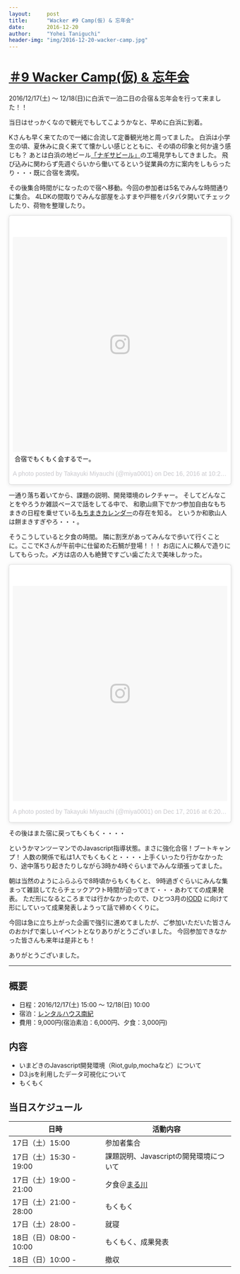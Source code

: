 ```yaml
---
layout:     post
title:      "Wacker #9 Camp(仮) & 忘年会"
date:       2016-12-20
author:     "Yohei Taniguchi"
header-img: "img/2016-12-20-wacker-camp.jpg"
---
```


# [＃9 Wacker Camp(仮) & 忘年会](https://www.facebook.com/events/1198311233582131/)
2016/12/17(土) ～ 12/18(日)に白浜で一泊二日の合宿＆忘年会を行って来ました！！

当日はせっかくなので観光でもしてこようかなと、早めに白浜に到着。

Kさんも早く来てたので一緒に合流して定番観光地と周ってました。
白浜は小学生の頃、夏休みに良く来てて懐かしい感じとともに、その頃の印象と何か違う感じも？
あとは白浜の地ビール[「ナギサビール」](http://www.nagisa.co.jp/)の工場見学もしてきました。
飛び込みに関わらず先週ぐらいから働いてるという従業員の方に案内をしもらったり・・・既に合宿を満喫。

その後集合時間がになったので宿へ移動。今回の参加者は5名でみんな時間通りに集合。
4LDKの間取りでみんな部屋をふすまや戸棚をパタパタ開いてチェックしたり、荷物を整理したり。

<blockquote class="instagram-media" data-instgrm-captioned data-instgrm-version="7" style=" background:#FFF; border:0; border-radius:3px; box-shadow:0 0 1px 0 rgba(0,0,0,0.5),0 1px 10px 0 rgba(0,0,0,0.15); margin: 1px; max-width:658px; padding:0; width:99.375%; width:-webkit-calc(100% - 2px); width:calc(100% - 2px);"><div style="padding:8px;"> <div style=" background:#F8F8F8; line-height:0; margin-top:40px; padding:50.0% 0; text-align:center; width:100%;"> <div style=" background:url(data:image/png;base64,iVBORw0KGgoAAAANSUhEUgAAACwAAAAsCAMAAAApWqozAAAABGdBTUEAALGPC/xhBQAAAAFzUkdCAK7OHOkAAAAMUExURczMzPf399fX1+bm5mzY9AMAAADiSURBVDjLvZXbEsMgCES5/P8/t9FuRVCRmU73JWlzosgSIIZURCjo/ad+EQJJB4Hv8BFt+IDpQoCx1wjOSBFhh2XssxEIYn3ulI/6MNReE07UIWJEv8UEOWDS88LY97kqyTliJKKtuYBbruAyVh5wOHiXmpi5we58Ek028czwyuQdLKPG1Bkb4NnM+VeAnfHqn1k4+GPT6uGQcvu2h2OVuIf/gWUFyy8OWEpdyZSa3aVCqpVoVvzZZ2VTnn2wU8qzVjDDetO90GSy9mVLqtgYSy231MxrY6I2gGqjrTY0L8fxCxfCBbhWrsYYAAAAAElFTkSuQmCC); display:block; height:44px; margin:0 auto -44px; position:relative; top:-22px; width:44px;"></div></div> <p style=" margin:8px 0 0 0; padding:0 4px;"> <a href="https://www.instagram.com/p/BOG7WrWA6H8/" style=" color:#000; font-family:Arial,sans-serif; font-size:14px; font-style:normal; font-weight:normal; line-height:17px; text-decoration:none; word-wrap:break-word;" target="_blank">合宿でもくもく会するでー。</a></p> <p style=" color:#c9c8cd; font-family:Arial,sans-serif; font-size:14px; line-height:17px; margin-bottom:0; margin-top:8px; overflow:hidden; padding:8px 0 7px; text-align:center; text-overflow:ellipsis; white-space:nowrap;">A photo posted by Takayuki Miyauchi (@miya0001) on <time style=" font-family:Arial,sans-serif; font-size:14px; line-height:17px;" datetime="2016-12-17T06:29:51+00:00">Dec 16, 2016 at 10:29pm PST</time></p></div></blockquote>
<script async defer src="//platform.instagram.com/en_US/embeds.js"></script>

一通り落ち着いてから、課題の説明、開発環境のレクチャー。
そしてどんなことをやろうか雑談ベースで話をしてる中で、
和歌山県下でかつ参加自由なもちまきの日程を乗せている[もちまきカレンダー](http://mochimaki.web.fc2.com/)の存在を知る。
というか和歌山人は餅まきすぎやろ・・・。

そうこうしていると夕食の時間。
隣に割烹があってみんなで歩いて行くことに。ここでKさんが午前中に仕留めた石鯛が登場！！！
お店に人に頼んで造りにしてもらった。〆方は店の人も絶賛ですごい歯ごたえで美味しかった。

<blockquote class="instagram-media" data-instgrm-version="7" style=" background:#FFF; border:0; border-radius:3px; box-shadow:0 0 1px 0 rgba(0,0,0,0.5),0 1px 10px 0 rgba(0,0,0,0.15); margin: 1px; max-width:658px; padding:0; width:99.375%; width:-webkit-calc(100% - 2px); width:calc(100% - 2px);"><div style="padding:8px;"> <div style=" background:#F8F8F8; line-height:0; margin-top:40px; padding:50.0% 0; text-align:center; width:100%;"> <div style=" background:url(data:image/png;base64,iVBORw0KGgoAAAANSUhEUgAAACwAAAAsCAMAAAApWqozAAAABGdBTUEAALGPC/xhBQAAAAFzUkdCAK7OHOkAAAAMUExURczMzPf399fX1+bm5mzY9AMAAADiSURBVDjLvZXbEsMgCES5/P8/t9FuRVCRmU73JWlzosgSIIZURCjo/ad+EQJJB4Hv8BFt+IDpQoCx1wjOSBFhh2XssxEIYn3ulI/6MNReE07UIWJEv8UEOWDS88LY97kqyTliJKKtuYBbruAyVh5wOHiXmpi5we58Ek028czwyuQdLKPG1Bkb4NnM+VeAnfHqn1k4+GPT6uGQcvu2h2OVuIf/gWUFyy8OWEpdyZSa3aVCqpVoVvzZZ2VTnn2wU8qzVjDDetO90GSy9mVLqtgYSy231MxrY6I2gGqjrTY0L8fxCxfCBbhWrsYYAAAAAElFTkSuQmCC); display:block; height:44px; margin:0 auto -44px; position:relative; top:-22px; width:44px;"></div></div><p style=" color:#c9c8cd; font-family:Arial,sans-serif; font-size:14px; line-height:17px; margin-bottom:0; margin-top:8px; overflow:hidden; padding:8px 0 7px; text-align:center; text-overflow:ellipsis; white-space:nowrap;"><a href="https://www.instagram.com/p/BOHxN4IADZD/" style=" color:#c9c8cd; font-family:Arial,sans-serif; font-size:14px; font-style:normal; font-weight:normal; line-height:17px; text-decoration:none;" target="_blank">A photo posted by Takayuki Miyauchi (@miya0001)</a> on <time style=" font-family:Arial,sans-serif; font-size:14px; line-height:17px;" datetime="2016-12-17T14:20:31+00:00">Dec 17, 2016 at 6:20am PST</time></p></div></blockquote>
<script async defer src="//platform.instagram.com/en_US/embeds.js"></script>

その後はまた宿に戻ってもくもく・・・・

というかマンツーマンでのJavascript指導状態。まさに強化合宿！ブートキャンプ！
人数の関係で私は1人でもくもくと・・・・上手くいったり行かなかったり、途中落ちり起きたりしながら3時か4時ぐらいまでみんな頑張ってました。

朝は当然のようにふらふらで8時頃からもくもくと、
9時過ぎぐらいにみんな集まって雑談してたらチェックアウト時間が迫ってきて・・・あわてての成果発表。
ただ形になるところまでは行かなかったので、ひとつ3月の[IODD](http://okfn.jp/2016/12/12/iodd2017-entry/)
に向けて形にしていって成果発表しようって話で締めくくりに。

今回は急に立ち上がった企画で強引に進めてましたが、ご参加いただいた皆さんのおかげで楽しいイベントとなりありがとうございました。
今回参加できなかった皆さんも来年は是非とも！

ありがとうございました。

---

## 概要
- 日程：2016/12/17(土) 15:00 ～ 12/18(日) 10:00
- 宿泊：[レンタルハウス南紀](http://www.shirasunakai.jp/minsyuku/nanki.htm)
- 費用：9,000円(宿泊素泊：6,000円、夕食：3,000円)

## 内容
- いまどきのJavascript開発環境（Riot,gulp,mochaなど）について
- D3.jsを利用したデータ可視化について
- もくもく

## 当日スケジュール

| 日時 | 活動内容 |
|-----|----------|
| 17日（土）15:00         | 参加者集合 |
| 17日（土）15:30 - 19:00 | 課題説明、Javascriptの開発環境について |
| 17日（土）19:00 - 21:00 | 夕食＠[まる川](http://www.marukawa.info/)  |
| 17日（土）21:00 - 28:00 | もくもく  |
| 17日（土）28:00 -　　　　| 就寝 |
| 18日（日）08:00 - 10:00 | もくもく、成果発表  |
| 18日（日）10:00 -　　　　| 撤収 |

